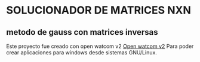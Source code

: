 # SOLUCIONADOR DE MATRICES NXN
## metodo de gauss con matrices inversas

Este proyecto fue creado con open watcom v2
[Open watcom v2](https://github.com/open-watcom/open-watcom-v2)
Para poder crear aplicaciones para windows desde
sistemas GNU/Linux.
